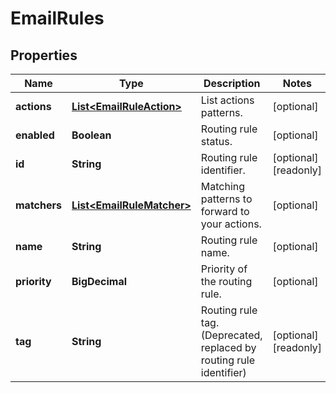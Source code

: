 

# EmailRules


## Properties

| Name | Type | Description | Notes |
|------------ | ------------- | ------------- | -------------|
|**actions** | [**List&lt;EmailRuleAction&gt;**](EmailRuleAction.md) | List actions patterns. |  [optional] |
|**enabled** | **Boolean** | Routing rule status. |  [optional] |
|**id** | **String** | Routing rule identifier. |  [optional] [readonly] |
|**matchers** | [**List&lt;EmailRuleMatcher&gt;**](EmailRuleMatcher.md) | Matching patterns to forward to your actions. |  [optional] |
|**name** | **String** | Routing rule name. |  [optional] |
|**priority** | **BigDecimal** | Priority of the routing rule. |  [optional] |
|**tag** | **String** | Routing rule tag. (Deprecated, replaced by routing rule identifier) |  [optional] [readonly] |



